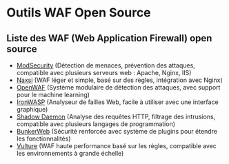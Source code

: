# Outils WAF Open Source

## Liste des WAF (Web Application Firewall) open source

  - [ModSecurity](https://github.com/SpiderLabs/ModSecurity) (Détection de menaces, prévention des attaques, compatible avec plusieurs serveurs web : Apache, Nginx, IIS)
  - [Naxsi](https://github.com/nbs-system/naxsi) (WAF léger et simple, basé sur des règles, intégration avec Nginx)
  - [OpenWAF](https://github.com/OpenWAF/openwaf) (Système modulaire de détection des attaques, avec support pour le machine learning)
  - [IronWASP](https://github.com/Lavasoft/IronWASP) (Analyseur de failles Web, facile à utiliser avec une interface graphique)
  - [Shadow Daemon](https://github.com/zecure/shadowd) (Analyse des requêtes HTTP, filtrage des intrusions, compatible avec plusieurs langages de programmation)
  - [BunkerWeb](https://github.com/bunkerity/bunkerweb) (Sécurité renforcée avec système de plugins pour étendre les fonctionnalités)
  - [Vulture](https://github.com/nbs-system/vulture-waf) (WAF haute performance basé sur les règles, compatible avec les environnements à grande échelle)


